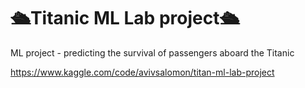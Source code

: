 # 🛳️Titanic ML Lab project🛳️
ML project - predicting the survival of passengers aboard the Titanic

https://www.kaggle.com/code/avivsalomon/titan-ml-lab-project
